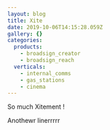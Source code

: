 ```yaml
---
layout: blog
title: Xite
date: 2019-10-06T14:15:28.059Z
gallery: {}
categories:
  products:
    - broadsign_creator
    - broadsign_reach
  verticals:
    - internal_comms
    - gas_stations
    - cinema
---
```

So much Xitement !

Anothewr linerrrrr

